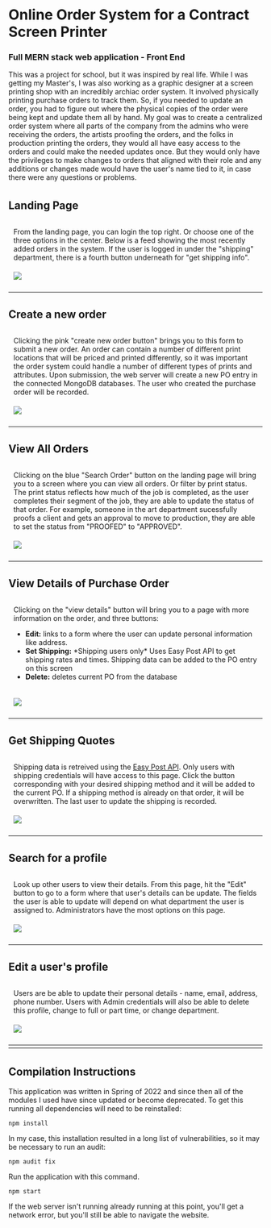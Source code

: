 
# Online Order System for a Contract Screen Printer
### Full MERN stack web application - Front End
This was a project for school, but it was inspired by real life. While I was getting my Master's, I was also working as a graphic designer at a screen printing shop with an incredibly archiac order system. It involved physically printing purchase orders to track them. So, if you needed to update an order, you had to figure out where the physical copies of the order were being kept and update them all by hand. My goal was to create a centralized order system where all parts of the company from the admins who were receiving the orders, the artists proofing the orders, and the folks in production printing the orders, they would all have easy access to the orders and could make the needed updates once. But they would only have the privileges to make changes to orders that aligned with their role and any additions or changes made would have the user's name tied to it, in case there were any questions or problems.
##

 <p style="padding-top: 5px; font-size: 150%"><b>Landing Page</b>
    <div style="display: block; margin: 0 auto; padding: 10px;">
        From the landing page, you can login the top right. Or choose one of the three options in the center. Below is a feed showing the most recently added orders in the system. If the user is logged in under the "shipping" department, there is a fourth button underneath for "get shipping info".  
    </div>
    <div style="display: block; margin: 0 auto; padding: 10px;">
        <img src="images/HomePage.png"> 
    </div>
</p>

<div style=
        "padding-top: 5px;
        clear: both;
        border-top: 1px solid;"
        ></div>

 <p style="padding-top: 5px; font-size: 150%"><b>Create a new order</b>
    <div style="display: block; margin: 0 auto; padding: 10px;">
        Clicking the pink "create new order button" brings you to this form to submit a new order. An order can contain a number of different print locations that will be priced and printed differently, so it was important the order system could handle a number of different types of prints and attributes. Upon submission, the <a ref="https://github.com/diotte-am/WebDevFinalProjectServer"> web server</a> will create a new PO entry in the connected MongoDB databases. The user who created the purchase order will be recorded.
    </div>
    <div style="display: block; margin: 0 auto; padding: 10px;">
        <img src="images/CreateNewOrder.png"> 
    </div>
</p>

<div style="padding-top: 5px;
        clear: both;
        border-top: 1px solid;"></div>

<p style="padding-top: 5px; font-size: 150%"><b>View All Orders</b>
    <div style="display: block; margin: 0 auto; padding: 10px;">
        Clicking on the blue "Search Order" button on the landing page will bring you to a screen where you can view all orders. Or filter by print status. The print status reflects how much of the job is completed, as the user completes their segment of the job, they are able to update the status of that order. For example, someone in the art department sucessfully proofs a client and gets an approval to move to production, they are able to set the status from "PROOFED" to "APPROVED".
    </div>
    <div style="display: block; margin: 0 auto; padding: 10px;">
        <img src="images/AllOrders.png"> 
    </div>
</p>

<div style="padding-top: 5px;
        clear: both;
        border-top: 1px solid;"></div>

<p style="padding-top: 5px; font-size: 150%"><b>View Details of Purchase Order</b>
    <div style="display: block; margin: 0 auto; padding: 10px;">
        Clicking on the "view details" button will bring you to a page with more information on the order, and three buttons:
      <ul>
        <li> <b>Edit:</b> links to a form where the user can update personal information like address.
        <li> <b>Set Shipping:</b> *Shipping users only* Uses Easy Post API to get shipping rates and times. Shipping data can be added to the PO entry on this screen
        <li> <b>Delete:</b> deletes current PO from the database
      </ul>
    </div>
    <div style="display: block; margin: 0 auto; padding: 10px;">
        <img src="images/ViewDetails.png"> 
    </div>
</p>

<div style="padding-top: 5px;
        clear: both;
        border-top: 1px solid;"></div>

<p style="padding-top: 5px; font-size: 150%"><b>Get Shipping Quotes</b>
    <div style="display: block; margin: 0 auto; padding: 10px;">
        Shipping data is retreived using the <a href="http://www.easypost.com">Easy Post API</a>. Only users with shipping credentials will have access to this page. Click the button corresponding with your desired shipping method and it will be added to the current PO. If a shipping method is already on that order, it will be overwritten. The last user to update the shipping is recorded.
    </div>
    <div style="display: block; margin: 0 auto; padding: 10px;">
        <img src="images/ShippingRates.png"> 
    </div>
</p>

<div style="padding-top: 5px;
        clear: both;
        border-top: 1px solid;"></div>

<p style="padding-top: 5px; font-size: 150%"><b>Search for a profile</b>
    <div style="display: block; margin: 0 auto; padding: 10px;">
        Look up other users to view their details. From this page, hit the "Edit" button to go to a form where that user's details can be update. The fields the user is able to update will depend on what department the user is assigned to. Administrators have the most options on this page.
    </div>
    <div style="display: block; margin: 0 auto; padding: 10px;">
        <img src="images/SearchProfiles.png"> 
    </div>
</p>

<div style="padding-top: 5px;
        clear: both;
        border-top: 1px solid;"></div>

<p style="padding-top: 5px; font-size: 150%"><b>Edit a user's profile</b>
    <div style="display: block; margin: 0 auto; padding: 10px;">
        Users are be able to update their personal details - name, email, address, phone number. Users with Admin credentials will also be able to delete this profile, change to full or part time, or change department.
    </div>
    <div style="display: block; margin: 0 auto; padding: 10px;">
        <img src="images/EditProfile.png"> 
    </div>
</p>

<div style="padding-top: 5px;
        clear: both;
        border-top: 1px solid;"></div>



<div style="padding-top: 5px;
        clear: both;
        border-top: 1px solid;"></div>

## Compilation Instructions

This application was written in Spring of 2022 and since then all of the modules I used have since updated or become deprecated. To get this running all dependencies will need to be reinstalled:

```
npm install
```


In my case, this installation resulted in a long list of vulnerabilities, so it may be necessary to run an audit:

```
npm audit fix
```


Run the application with this command.

```
npm start
```


If the <a ref="https://github.com/diotte-am/WebDevFinalProjectServer"> web server</a> isn't running already running at this point, you'll get a network error, but you'll still be able to navigate the website.

